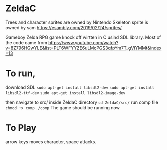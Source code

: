 # ZeldaC
Trees and character sprites are owned by Nintendo 
Skeleton sprite is owned by sam https://esambly.com/2019/02/24/sprites/


Gameboy Zelda RPG game knock off wirtten in C usind SDL library.
Most of the code came from  https://www.youtube.com/watch?v=8Z796HGwYLE&list=PLT6WFYYZE6uLMcPGS3qfpYm7T_gViYMMt&index=13

# To run, 
download SDL
`sudo apt-get install libsdl2-dev`
`sudo apt-get install libsdl2-ttf-dev`
`sudo apt-get install libsdl2-image-dev`

then navigate to src/ inside ZeldaC directory
`cd ZeldaC/src/`
run comp file
`chmod +x comp`
`./comp`
The game should be running now.

# To Play
arrow keys moves character, space attacks.



